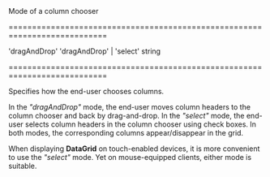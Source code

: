<!--**
/*-------------------------------------------
    Auto-generated file. Do not modify.
-------------------------------------------

**-->
<!--d-->Mode of a column chooser<!--/d-->
===========================================================================
<!--default-->'dragAndDrop'<!--/default-->
<!--acceptValues-->'dragAndDrop' | 'select'<!--/acceptValues-->
<!--type-->string<!--/type-->
===========================================================================

<!--shortDescription-->
Specifies how the end-user chooses columns.
<!--/shortDescription-->

<!--fullDescription-->
In the *"dragAndDrop"* mode, the end-user moves column headers to the column chooser and back by drag-and-drop. In the *"select"* mode, the end-user selects column headers in the column chooser using check boxes. In both modes, the corresponding columns appear/disappear in the grid.

When displaying **DataGrid** on touch-enabled devices, it is more convenient to use the *"select"* mode. Yet on mouse-equipped clients, either mode is suitable.
<!--/fullDescription-->